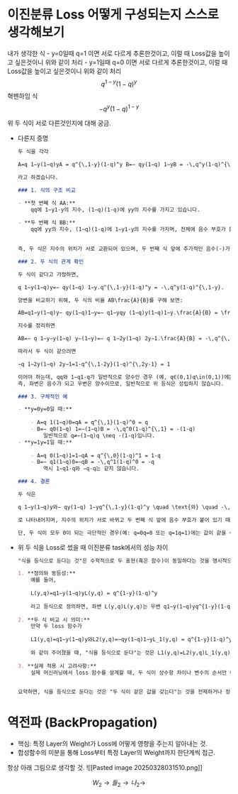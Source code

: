 # 이진분류 Loss 어떻게 구성되는지 스스로 생각해보기
내가 생각한 식
	- y=0일때 q=1 이면 서로 다르게 추론한것이고, 이럴 때 Loss값을 높이고 싶은것이니 위와 같이 처리
	- y=1일때 q=0 이면 서로 다르게 추론한것이고, 이럴 때 Loss값을 높이고 싶은것이니 위와 같이 처리
$$
q^{1-y}(1-q)^y
$$
혁펜하임 식
$$
-q^y(1-q)^{1-y}
$$

위 두 식이 서로 다른것인지에 대해 궁금.

- 다른지 증명

	```markdown
	두 식을 각각
	
	A=q 1−y(1−q)yA = q^{\,1-y}(1-q)^y B=− qy(1−q) 1−yB = -\,q^y(1-q)^{\,1-y}
	
	라고 하겠습니다.
	
	### 1. 식의 구조 비교
	
	- **첫 번째 식 AA:**  
	    qq에 1−y1-y의 지수, (1−q)(1-q)에 yy의 지수를 가지고 있습니다.
	    
	- **두 번째 식 BB:**  
	    qq에 yy의 지수, (1−q)(1-q)에 1−y1-y의 지수를 가지며, 전체에 음수 부호가 붙어 있습니다.
	    
	
	즉, 두 식은 지수의 위치가 서로 교환되어 있으며, 두 번째 식 앞에 추가적인 음수(-)가 붙어 있습니다.
	
	### 2. 두 식의 관계 확인
	
	두 식이 같다고 가정하면,
	
	q 1−y(1−q)y=− qy(1−q) 1−y.q^{\,1-y}(1-q)^y = -\,q^y(1-q)^{\,1-y}.
	
	양변을 비교하기 위해, 두 식의 비율 AB\frac{A}{B}를 구해 보면:
	
	AB=q1−y(1−q)y− qy(1−q)1−y=− q1−yqy (1−q)y(1−q)1−y.\frac{A}{B} = \frac{q^{1-y}(1-q)^y}{-\,q^y(1-q)^{1-y}} = -\,\frac{q^{1-y}}{q^y}\,\frac{(1-q)^y}{(1-q)^{1-y}}.
	
	지수를 정리하면
	
	AB=− q 1−y−y(1−q) y−(1−y)=− q 1−2y(1−q) 2y−1.\frac{A}{B} = -\,q^{\,1-y-y}(1-q)^{\,y-(1-y)} = -\,q^{\,1-2y}(1-q)^{\,2y-1}.
	
	따라서 두 식이 같으려면
	
	−q 1−2y(1−q) 2y−1=1-q^{\,1-2y}(1-q)^{\,2y-1} = 1
	
	이어야 하는데, qq와 1−q1-q가 일반적으로 양수인 경우 (예, q∈(0,1)q\in(0,1))에는 q 1−2y(1−q) 2y−1q^{\,1-2y}(1-q)^{\,2y-1}도 양수입니다.  
	즉, 좌변은 음수가 되고 우변은 양수이므로, 일반적으로 위 등식은 성립하지 않습니다.
	
	### 3. 구체적인 예
	
	- **y=0y=0일 때:**
	    
	    - A=q 1(1−q)0=qA = q^{\,1}(1-q)^0 = q
	    - B=− q0(1−q) 1=−(1−q)B = -\,q^0(1-q)^{\,1} = -(1-q)  
	        일반적으로 q≠−(1−q)q \neq -(1-q)입니다.
	- **y=1y=1일 때:**
	    
	    - A=q 0(1−q)1=1−qA = q^{\,0}(1-q)^1 = 1-q
	    - B=− q1(1−q)0=−qB = -\,q^1(1-q)^0 = -q  
	        역시 1−q1-q와 −q-q는 같지 않습니다.
	
	### 4. 결론
	
	두 식은
	
	q 1−y(1−q)y와− qy(1−q) 1−yq^{\,1-y}(1-q)^y \quad \text{와} \quad -\,q^y(1-q)^{\,1-y}
	
	로 나타내어지며, 지수의 위치가 서로 바뀌고 두 번째 식 앞에 음수 부호가 붙어 있기 때문에, 일반적인 qq (예: q∈(0,1)q\in(0,1))와 yy의 값에 대해 **서로 다른 값**을 갖습니다.
	
	단, 두 식이 모두 0이 되는 극단적인 경우(예: q=0q=0 또는 q=1q=1)에는 값이 같을 수 있으나, 보통의 경우에는 두 식은 **같지 않다**고 할 수 있습니다.
	
	```
- 위 두 식을 Loss로 썼을 때 이진분류 task에서의 성능 차이
	```markdown
	"식을 등식으로 둔다는 것"은 수학적으로 두 표현(혹은 함수)이 동일하다는 것을 명시적으로 나타내는 것을 의미합니다. 구체적으로:
	
	1. **정의와 동등성:**  
	    예를 들어,
	    
	    L(y,q)=q1−y(1−q)yL(y,q) = q^{1-y}(1-q)^y
	    
	    라고 등식으로 정의하면, 좌변 L(y,q)L(y,q)는 우변 q1−y(1−q)yq^{1-y}(1-q)^y와 모든 yy와 qq의 값(정의역 내)에서 정확히 같은 값을 가진다고 주장하는 것입니다.
	    
	2. **두 식 비교 시 의미:**  
	    만약 두 loss 함수가
	    
	    L1(y,q)=q1−y(1−q)y와L2(y,q)=−qy(1−q)1−yL_1(y,q) = q^{1-y}(1-q)^y \quad \text{와} \quad L_2(y,q) = -q^y(1-q)^{1-y}
	    
	    와 같이 주어졌을 때, "식을 등식으로 둔다"는 것은 L1(y,q)=L2(y,q)L_1(y,q) = L_2(y,q)라고 선언하는 것과 같습니다. 이때 두 함수가 모든 yy와 qq에 대해 정확히 동일한 값을 가져야 등식이 성립하게 됩니다.
	    
	3. **실제 적용 시 고려사항:**  
	    실제 머신러닝에서 loss 함수를 설계할 때, 두 식이 상수항 차이나 변수의 순서만 다르고 미분 값(gradient)이 동일하다면, 학습 과정에서는 영향을 주지 않을 수 있습니다. 하지만 수학적으로 등식을 세울 때는 모든 항들이 정확히 일치해야 한다는 점을 강조하는 것입니다.
	    
	
	요약하면, 식을 등식으로 둔다는 것은 "두 식이 같은 값을 갖는다"는 것을 전제하거나 정의하는 것이며, 이는 문제를 풀거나 모델을 최적화할 때 해당 관계를 엄격히 적용한다는 의미입니다.
	```


# 역전파 (BackPropagation)
- 핵심: 특정 Layer의 Weight가 Loss에 어떻게 영향을 주는지 알아내는 것.
- 합성함수의 미분을 통해 Loss부터 특정 Layer의 Weight까지 한단계씩 접근.

항상 아래 그림으로 생각할 것.
![[Pasted image 20250328031510.png]]

$$
W_2 \rightarrow 들_2 \rightarrow 나_2 \rightarrow 
$$
